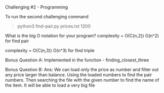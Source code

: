 Challenging #2 - Programming

To run the second challenging command
> python3 find-pair.py prices.txt 1200


What is the big O notation for your program? 
complexity = O(C(n,2))
           O(n^2) for find pair
           
complexity = O(C(n,3))
           O(n^3) for find triple

Bonus Question A:
Implemented in the function - finding_closest_three

Bonus Question B:
Ans: We can load only the price as number and filter out any price larger 
than balance. Using the loaded numbers to find the pair numbers. Then 
searching the file with the given number to find the name of the item. 
It will be able to load a very big file
